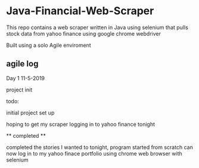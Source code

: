 # Java-Financial-Web-Scraper
This repo contains a web scraper written in Java using selenium that pulls stock data from yahoo finance using google chrome webdriver

Built using a solo Agile enviroment




## agile log

Day 1   11-5-2019

project init

todo:

initial project set up

hoping to get my scraper logging in to yahoo finance tonight

** completed **

completed the stories I wanted to tonight, program started from scratch can now log in to my yahoo finace portfolio using chrome web browser with selenium






